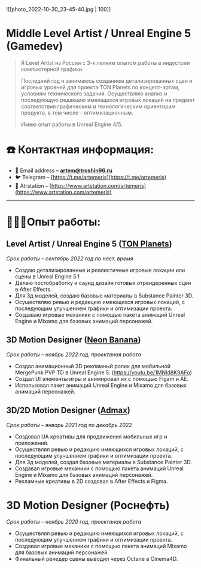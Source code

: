 
![[photo_2022-10-30_23-45-40.jpg | 100]]
# Middle Level Artist / Unreal Engine 5 (Gamedev)

> Я Level Artist из России с 3-х летним опытом работы в индустрии компьютерной графики.
>
> Последний год я занимаюсь cозданием детализированных сцен и игровых уровней для проекта TON Planets по концепт-артам, условиям технического задания. Осуществляю анализ и последующую редакцию имеющихся игровых локаций на предмет соответствия графическим и технологическим ориентирам продукта, в том числе - оптимизационным. 
> 
> Имею опыт работы в Unreal Engine 4/5.

# ☎️ Контактная информация:
- 📧 Email address – **[artem@troshin96.ru](mailto:artem@troshin96.ru)**
- 🐦 Telegram – [https://t.me/artemeris](https://t.me/artemeris)
- 🔗 Atrstation – [https://www.artstation.com/artemeris](https://www.artstation.com/artemeris)

---

# 👩🏻‍💻Опыт работы:

## Level Artist / Unreal Engine 5 ([TON Planets]( https://t.me/TONPlanets))
*Срок работы – сентябрь 2022 год по наст. время*
 - Создаю детализированные и реалистичные игровые локации или сцены в Unreal Engine 5.1
 - Делаю постобработку и саунд дизайн готовых отрендеренных сцен в After Effects.
 - Для 3д моделей, создаю базовые материалы в Substance Painter 3D.
 - Осуществляю ревью и редакцию имеющихся игровых локаций, с последующим улучшением графики и оптимизации проекта.
 - Создаваю игровые механики с помощью пакета анимаций Unreal Engine и Mixamo для базовых анимаций персонажей.

## 3D Motion Designer ([Neon Banana](https://neonbanana.io/))
_Срок работы – ноябрь 2022 год, проектаная работа_
- Создал анимационный 3D рекламный ролик для мобильной MergePunk PVP TD в Unreal Engine 5. (https://youtu.be/1MNId8K9AFo)
- Создал UI элементы игры и анимировал их с помощью Figam и AE.
- Использовал пакет анимаций Unreal Engine и Mixamo для базовых анимаций персонажей.

## 3D/2D Motion Designer ([Admax](https://www.admaxgame.com/))
_Срок работы – январь 2021 год по декабрь 2022_
- Создовал UA креативы для продвижения мобильных игр и приложений.
- Осуществлял ревью и редакцию имеющихся игровых локаций, с последующим улучшением графики и оптимизации проекта.
- Для 3д моделей, создал базовые материалы в Substance Painter 3D.
- Создавал игровые механики с помощью пакета анимаций Unreal Engine и Mixamo для базовых анимаций персонажей.
- Рекламные креативы в 2D создовал в After Effects и Figma.

# 3D Motion Designer (Роснефть)
_Срок работы – ноябрь 2020 год, проектаная работа_
- Осуществлял ревью и редакцию имеющихся игровых локаций, с последующим улучшением графики и оптимизации проекта.
- Создавал игровые механики с помощью пакета анимаций Mixamo для базовых анимаций персонажей.
- Финальный ренедер сцены выводил через Octane в Cinema4D.